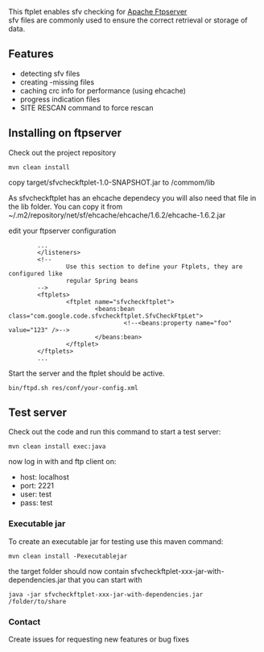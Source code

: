 This ftplet enables sfv checking for [Apache Ftpserver](http://mina.apache.org/ftpserver)<br />
sfv files are commonly used to ensure the correct retrieval or storage of data.

## Features ##
  * detecting sfv files
  * creating -missing files
  * caching crc info for performance (using ehcache)
  * progress indication files
  * SITE RESCAN command to force rescan

## Installing on ftpserver ##

Check out the project repository

```
mvn clean install
```

copy target/sfvcheckftplet-1.0-SNAPSHOT.jar to <ftpserver root>/commom/lib

As sfvcheckftplet has an ehcache dependecy you will also need that file in the lib folder. You can copy it from
~/.m2/repository/net/sf/ehcache/ehcache/1.6.2/ehcache-1.6.2.jar

edit your ftpserver configuration

```
        ...
        </listeners>
        <!--
                Use this section to define your Ftplets, they are configured like
                regular Spring beans
        -->
        <ftplets>
                <ftplet name="sfvcheckftplet">
                        <beans:bean class="com.google.code.sfvcheckftplet.SfvCheckFtpLet">
                                <!--<beans:property name="foo" value="123" />-->
                        </beans:bean>
                </ftplet>
        </ftplets>
        ...
```

Start the server and the ftplet should be active.

```
bin/ftpd.sh res/conf/your-config.xml
```

## Test server ##
Check out the code and run this command to start a test server:

```
mvn clean install exec:java
```

now log in with and ftp client on:
  * host: localhost
  * port: 2221
  * user: test
  * pass: test

### Executable jar ###

To create an executable jar for testing use this maven command:

```
mvn clean install -Pexecutablejar
```

the target folder should now contain sfvcheckftplet-xxx-jar-with-dependencies.jar that you can start with

```
java -jar sfvcheckftplet-xxx-jar-with-dependencies.jar /folder/to/share
```

### Contact ###

Create issues for requesting new features or bug fixes